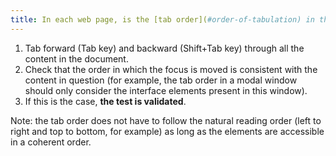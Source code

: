 ```yaml
---
title: In each web page, is the [tab order](#order-of-tabulation) in the content [consistent](#comprehensible-order-of-reading)?
---
```


1. Tab forward (Tab key) and backward (Shift+Tab key) through all the content in the document.
2. Check that the order in which the focus is moved is consistent with the content in question (for example, the tab order in a modal window should only consider the interface elements present in this window).
3. If this is the case, **the test is validated**.

Note: the tab order does not have to follow the natural reading order (left to right and top to bottom, for example) as long as the elements are accessible in a coherent order.

